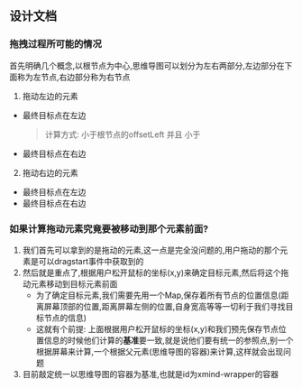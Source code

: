 ## 设计文档

### 拖拽过程所可能的情况
  首先明确几个概念,以根节点为中心,思维导图可以划分为左右两部分,左边部分在下面称为左节点,右边部分称为右节点 
1. 拖动左边的元素
  - 最终目标点在左边
    > 计算方式: 小于根节点的offsetLeft 并且  小于
  - 最终目标点在右边
2. 拖动右边的元素
  - 最终目标点在左边
  - 最终目标点在右边

### 如果计算拖动元素究竟要被移动到那个元素前面?
1. 我们首先可以拿到的是拖动的元素,这一点是完全没问题的,用户拖动的那个元素是可以dragstart事件中获取到的
2. 然后就是重点了,根据用户松开鼠标的坐标(x,y)来确定目标元素,然后将这个拖动元素移动到目标元素前面
    - 为了确定目标元素,我们需要先用一个Map,保存着所有节点的位置信息(距离屏幕顶部的位置,距离屏幕左侧的位置,自身宽高等等一切利于我们寻找目标节点的信息)
    - 这就有个前提: 上面根据用户松开鼠标的坐标(x,y)和我们预先保存节点位置信息的时候他们计算的**基准**要一致,就是说他们要有统一的参照点,别一个根据屏幕来计算,一个根据父元素(思维导图的容器)来计算,这样就会出现问题
3. 目前敲定统一以思维导图的容器为基准,也就是id为xmind-wrapper的容器